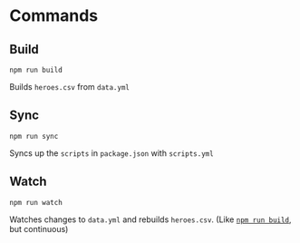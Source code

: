 # Commands
## Build
```npm
npm run build
```
Builds `heroes.csv` from `data.yml`
## Sync
```npm
npm run sync
```
Syncs up the `scripts` in `package.json` with `scripts.yml`
## Watch
```npm
npm run watch
```
Watches changes to `data.yml` and rebuilds `heroes.csv`. (Like [`npm run build`](#build), but continuous)
